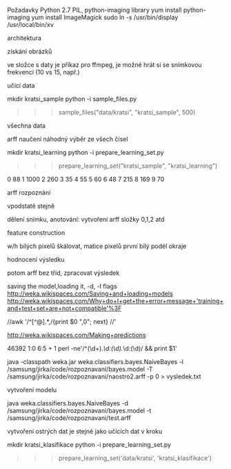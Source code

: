 Požadavky Python 2.7
PIL, python-imaging library
yum install python-imaging
yum install ImageMagick
sudo ln -s /usr/bin/display /usr/local/bin/xv

architektura

získání obrázků

ve složce s daty je příkaz pro ffmpeg, je možné hrát si se snímkovou frekvencí (10 vs 15, např.)

učící data

mkdir kratsi_sample
python -i sample_files.py
>>> sample_files("data/kratsi", "kratsi_sample", 500)

všechna data

arff naučení
náhodný výběr ze všech čísel 

mkdir kratsi_learning
python -i prepare_learning_set.py
>>> prepare_learning_set("kratsi_sample", "kratsi_learning")

0 88
1 1000
2 260
3 35
4 55
5 60
6 48
7 215
8 169
9 70

arff rozpoznání

vpodstatě stejně

dělení snímku, anotování: vytvoření arff složky 0,1,2 atd

feature construction

w/h
bílých pixelů
škálovat, matice pixelů
první bílý podél okraje

hodnocení výsledku


potom arff bez tříd, zpracovat výsledek

saving the model,loading it, -d, -l flags
http://weka.wikispaces.com/Saving+and+loading+models
http://weka.wikispaces.com/Why+do+I+get+the+error+message+'training+and+test+set+are+not+compatible'%3F

//awk '/^[^@].*,/{print $0 ",0"; next} //'

http://weka.wikispaces.com/Making+predictions

46392        1:0        6:5   +   1 
perl -ne'/^(\d+).*\d:(\d).*\d:(\d)/ && print $1'

java -classpath weka.jar weka.classifiers.bayes.NaiveBayes -l /samsung/jirka/code/rozpoznavani/bayes.model -T /samsung/jirka/code/rozpoznavani/naostro2.arff -p 0 > vysledek.txt

vytvoření modelu

java weka.classifiers.bayes.NaiveBayes -d /samsung/jirka/code/rozpoznavani/bayes.model -t /samsung/jirka/code/rozpoznavani/test.arff

vytvoření ostrých dat je stejné jako učících dat v kroku

mkdir kratsi_klasifikace
python -i prepare_learning_set.py
>>> prepare_learning_set('data/kratsi', 'kratsi_klasifikace')